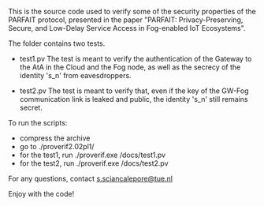 This is the source code used to verify some of the security properties of the PARFAIT protocol, presented in the paper "PARFAIT: Privacy-Preserving, Secure, and Low-Delay Service Access in Fog-enabled IoT Ecosystems".

The folder contains two tests.

- test1.pv 
The test is meant to verify the authentication of the Gateway to the AtA in the Cloud and the Fog node, as well as the secrecy of the identity 's_n' from eavesdroppers.

- test2.pv
The test is meant to verify that, even if the key of the GW-Fog communication link is leaked and public, the identity 's_n' still remains secret.

To run the scripts:
- compress the archive
- go to ./proverif2.02pl1/
- for the test1, run ./proverif.exe /docs/test1.pv 
- for the test2, run ./proverif.exe /docs/test2.pv 

For any questions, contact s.sciancalepore@tue.nl

Enjoy with the code!

